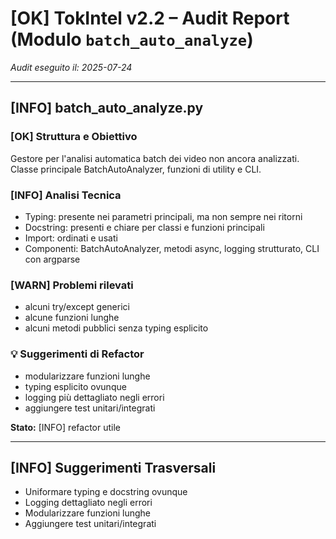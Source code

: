 # [OK] TokIntel v2.2 – Audit Report (Modulo `batch_auto_analyze`)

_Audit eseguito il: 2025-07-24_

---

## [INFO] batch_auto_analyze.py

### [OK] Struttura e Obiettivo
Gestore per l'analisi automatica batch dei video non ancora analizzati. Classe principale BatchAutoAnalyzer, funzioni di utility e CLI.

### [INFO] Analisi Tecnica
- Typing: presente nei parametri principali, ma non sempre nei ritorni
- Docstring: presenti e chiare per classi e funzioni principali
- Import: ordinati e usati
- Componenti: BatchAutoAnalyzer, metodi async, logging strutturato, CLI con argparse

### [WARN]️ Problemi rilevati
- alcuni try/except generici
- alcune funzioni lunghe
- alcuni metodi pubblici senza typing esplicito

### 💡 Suggerimenti di Refactor
- modularizzare funzioni lunghe
- typing esplicito ovunque
- logging più dettagliato negli errori
- aggiungere test unitari/integrati

**Stato:** [INFO] refactor utile

---

## [INFO] Suggerimenti Trasversali

- Uniformare typing e docstring ovunque
- Logging dettagliato negli errori
- Modularizzare funzioni lunghe
- Aggiungere test unitari/integrati

